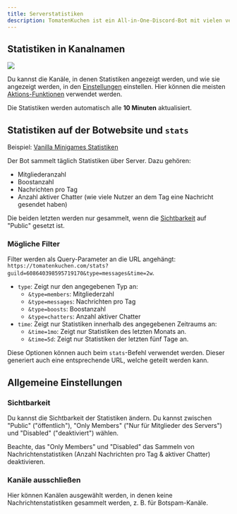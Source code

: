 ```yaml
---
title: Serverstatistiken
description: TomatenKuchen ist ein All-in-One-Discord-Bot mit vielen verschiedenen Funktionen. Erklärt die Einrichtung und Verwendung von Serverstatistiken.
---
```


## Statistiken in Kanalnamen

![](https://tomatenkuchen.com/assets/images/stats.webp)

Du kannst die Kanäle, in denen Statistiken angezeigt werden, und wie sie angezeigt werden, in den [Einstellungen](https://tomatenkuchen.com/dashboard/settings) einstellen.
Hier können die meisten [Aktions-Funktionen](/category/action-functions) verwendet werden.

Die Statistiken werden automatisch alle **10 Minuten** aktualisiert.

## Statistiken auf der Botwebsite und `stats`

Beispiel: [Vanilla Minigames Statistiken](https://tomatenkuchen.com/stats?guild=608640398595719170)

Der Bot sammelt täglich Statistiken über Server. Dazu gehören:
- Mitgliederanzahl
- Boostanzahl
- Nachrichten pro Tag
- Anzahl aktiver Chatter (wie viele Nutzer an dem Tag eine Nachricht gesendet haben)

Die beiden letzten werden nur gesammelt, wenn die [Sichtbarkeit](#sichtbarkeit) auf "Public" gesetzt ist.

### Mögliche Filter

Filter werden als Query-Parameter an die URL angehängt: `https://tomatenkuchen.com/stats?guild=608640398595719170&type=messages&time=2w`.

- `type`: Zeigt nur den angegebenen Typ an:
	- `&type=members`: Mitgliederzahl
	- `&type=messages`: Nachrichten pro Tag
	- `&type=boosts`: Boostanzahl
	- `&type=chatters`: Anzahl aktiver Chatter
- `time`: Zeigt nur Statistiken innerhalb des angegebenen Zeitraums an:
	- `&time=1mo`: Zeigt nur Statistiken des letzten Monats an.
	- `&time=5d`: Zeigt nur Statistiken der letzten fünf Tage an.

Diese Optionen können auch beim `stats`-Befehl verwendet werden. Dieser generiert auch eine entsprechende URL, welche geteilt werden kann.

## Allgemeine Einstellungen

### Sichtbarkeit

Du kannst die Sichtbarkeit der Statistiken ändern. Du kannst zwischen "Public" ("öffentlich"), "Only Members" ("Nur für Mitglieder des Servers") und "Disabled" ("deaktiviert") wählen.

Beachte, das "Only Members" und "Disabled" das Sammeln von Nachrichtenstatistiken (Anzahl Nachrichten pro Tag & aktiver Chatter) deaktivieren.

### Kanäle ausschließen

Hier können Kanälen ausgewählt werden, in denen keine Nachrichtenstatistiken gesammelt werden, z. B. für Botspam-Kanäle.
